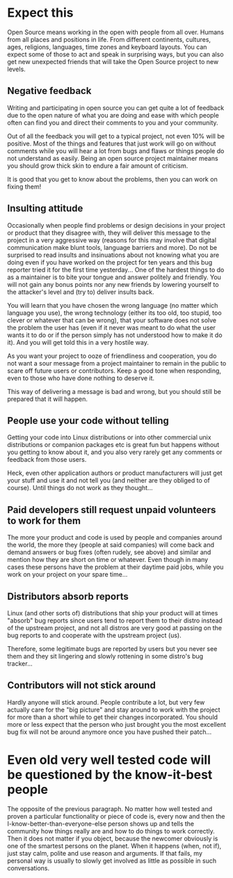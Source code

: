 # Expect this

Open Source means working in the open with people from all over. Humans from
all places and positions in life. From different continents, cultures, ages,
religions, languages, time zones and keyboard layouts. You can expect some of
those to act and speak in surprising ways, but you can also get new unexpected
friends that will take the Open Source project to new levels.

## Negative feedback

Writing and participating in open source you can get quite a lot of feedback
due to the open nature of what you are doing and ease with which people often
can find you and direct their comments to you and your community.

Out of all the feedback you will get to a typical project, not even 10% will
be positive. Most of the things and features that just work will go on without
comments while you will hear a lot from bugs and flaws or things people do not
understand as easily. Being an open source project maintainer means you should
grow thick skin to endure a fair amount of criticism.

It is good that you get to know about the problems, then you can work on
fixing them!

## Insulting attitude

Occasionally when people find problems or design decisions in your project or
product that they disagree with, they will deliver this message to the project
in a very aggressive way (reasons for this may involve that digital
communication make blunt tools, language barriers and more). Do not be
surprised to read insults and insinuations about not knowing what you are doing
even if you have worked on the project for ten years and this bug reporter tried
it for the first time yesterday... One of the hardest things to do as a
maintainer is to bite your tongue and answer politely and friendly. You will
not gain any bonus points nor any new friends by lowering yourself to the
attacker's level and (try to) deliver insults back.

You will learn that you have chosen the wrong language (no matter which
language you use), the wrong technology (either its too old, too stupid, too
clever or whatever that can be wrong), that your software does not solve the
problem the user has (even if it never was meant to do what the user wants it
to do or if the person simply has not understood how to make it do it). And
you will get told this in a very hostile way.

As you want your project to ooze of friendliness and cooperation, you do not
want a sour message from a project maintainer to remain in the public to scare
off future users or contributors. Keep a good tone when responding, even to
those who have done nothing to deserve it.

This way of delivering a message is bad and wrong, but you should still be
prepared that it will happen.

## People use your code without telling

Getting your code into Linux distributions or into other commercial unix
distributions or companion packages etc is great fun but happens without you
getting to know about it, and you also very rarely get any comments or
feedback from those users.

Heck, even other application authors or product manufacturers will just get
your stuff and use it and not tell you (and neither are they obliged to of
course). Until things do not work as they thought...

## Paid developers still request unpaid volunteers to work for them

The more your product and code is used by people and companies around the
world, the more they (people at said companies) will come back and demand
answers or bug fixes (often rudely, see above) and similar and mention how
they are short on time or whatever. Even though in many cases these persons
have the problem at their daytime paid jobs, while you work on your project on
your spare time...

## Distributors absorb reports

Linux (and other sorts of) distributions that ship your product will at times
"absorb" bug reports since users tend to report them to their distro instead
of the upstream project, and not all distros are very good at passing on the
bug reports to and cooperate with the upstream project (us).

Therefore, some legitimate bugs are reported by users but you never see them
and they sit lingering and slowly rottening in some distro's bug tracker...

## Contributors will not stick around

Hardly anyone will stick around. People contribute a lot, but very few
actually care for the "big picture" and stay around to work with the project
for more than a short while to get their changes incorporated. You should more
or less expect that the person who just brought you the most excellent bug fix
will not be around anymore once you have pushed their patch...

# Even old very well tested code will be questioned by the know-it-best people

The opposite of the previous paragraph. No matter how well tested and proven a
particular functionality or piece of code is, every now and then the
I-know-better-than-everyone-else person shows up and tells the community how
things really are and how to do things to work correctly. Then it does not
matter if you object, because the newcomer obviously is one of the smartest
persons on the planet. When it happens (when, not if), just stay calm, polite
and use reason and arguments. If that fails, my personal way is usually to
slowly get involved as little as possible in such conversations.

